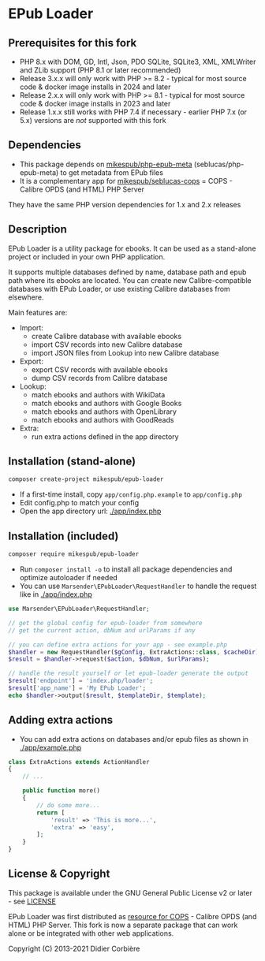 # EPub Loader

## Prerequisites for this fork
-	PHP 8.x with DOM, GD, Intl, Json, PDO SQLite, SQLite3, XML, XMLWriter and ZLib support (PHP 8.1 or later recommended)
- Release 3.x.x will only work with PHP >= 8.2 - typical for most source code & docker image installs in 2024 and later
- Release 2.x.x will only work with PHP >= 8.1 - typical for most source code & docker image installs in 2023 and later
- Release 1.x.x still works with PHP 7.4 if necessary - earlier PHP 7.x (or 5.x) versions are *not* supported with this fork

## Dependencies

- This package depends on [mikespub/php-epub-meta](https://packagist.org/packages/mikespub/php-epub-meta) (seblucas/php-epub-meta) to get metadata from EPub files
- It is a complementary app for [mikespub/seblucas-cops](https://packagist.org/packages/mikespub/seblucas-cops) = COPS - Calibre OPDS (and HTML) PHP Server

They have the same PHP version dependencies for 1.x and 2.x releases

## Description

EPub Loader is a utility package for ebooks. It can be used as a stand-alone project or included in your own PHP application.

It supports multiple databases defined by name, database path and epub path where its ebooks are located. You can create new Calibre-compatible databases with EPub Loader, or use existing Calibre databases from elsewhere.

Main features are:

- Import:
  - create Calibre database with available ebooks
  - import CSV records into new Calibre database
  - import JSON files from Lookup into new Calibre database
- Export:
  - export CSV records with available ebooks
  - dump CSV records from Calibre database
- Lookup:
  - match ebooks and authors with WikiData
  - match ebooks and authors with Google Books
  - match ebooks and authors with OpenLibrary
  - match ebooks and authors with GoodReads
- Extra:
  - run extra actions defined in the app directory

## Installation (stand-alone)

```sh
composer create-project mikespub/epub-loader
```

- If a first-time install, copy `app/config.php.example` to `app/config.php`
- Edit config.php to match your config
- Open the app directory url: [./app/index.php](./app/index.php)

## Installation (included)

```sh
composer require mikespub/epub-loader
```

- Run `composer install -o` to install all package dependencies and optimize autoloader if needed
- You can use `Marsender\EPubLoader\RequestHandler` to handle the request like in [./app/index.php](./app/index.php)

```php
use Marsender\EPubLoader\RequestHandler;

// get the global config for epub-loader from somewhere
// get the current action, dbNum and urlParams if any

// you can define extra actions for your app - see example.php
$handler = new RequestHandler($gConfig, ExtraActions::class, $cacheDir);
$result = $handler->request($action, $dbNum, $urlParams);

// handle the result yourself or let epub-loader generate the output
$result['endpoint'] = 'index.php/loader';
$result['app_name'] = 'My EPub Loader';
echo $handler->output($result, $templateDir, $template);
```

## Adding extra actions

- You can add extra actions on databases and/or epub files as shown in [./app/example.php](./app/example.php)
```php
class ExtraActions extends ActionHandler
{
    // ...

    public function more()
    {
        // do some more...
        return [
            'result' => 'This is more...',
            'extra' => 'easy',
        ];
    }
}
```

## License & Copyright

This package is available under the GNU General Public License v2 or later - see [LICENSE](LICENSE)

EPub Loader was first distributed as [resource for COPS](https://github.com/seblucas/cops/tree/master/resources/epub-loader) - Calibre OPDS (and HTML) PHP Server. This fork is now a separate package that can work alone or be integrated with other web applications.

Copyright (C) 2013-2021 Didier Corbière

